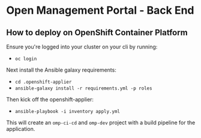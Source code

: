 # Open Management Portal - Back End

## How to deploy on OpenShift Container Platform

Ensure you're logged into your cluster on your cli by running:

- `oc login`

Next install the Ansible galaxy requirements:

- `cd .openshift-applier`
- `ansible-galaxy install -r requirements.yml -p roles`

Then kick off the openshift-applier:

- `ansible-playbook -i inventory apply.yml`

This will create an `omp-ci-cd` and `omp-dev` project with a build pipeline for the application.
